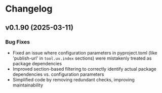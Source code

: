 # Changelog

## v0.1.90 (2025-03-11)

### Bug Fixes
- Fixed an issue where configuration parameters in pyproject.toml (like 'publish-url' in `tool.uv.index` sections) were mistakenly treated as package dependencies
- Improved section-based filtering to correctly identify actual package dependencies vs. configuration parameters
- Simplified code by removing redundant checks, improving maintainability 